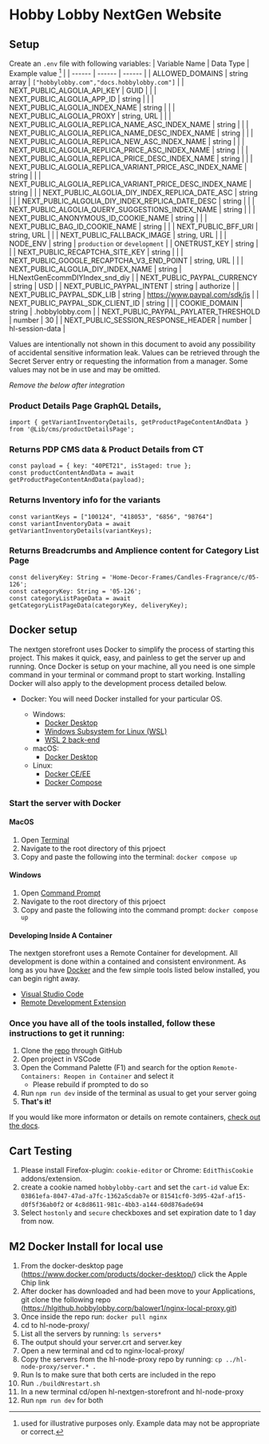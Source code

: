 # Hobby Lobby NextGen Website

## Setup

Create an `.env` file with following variables:
| Variable Name | Data Type | Example value [^1] |
| ------ | ------ | ------ |
| ALLOWED_DOMAINS | string array | `["hobbylobby.com","docs.hobbylobby.com"]` |
| NEXT_PUBLIC_ALGOLIA_API_KEY | GUID | |
| NEXT_PUBLIC_ALGOLIA_APP_ID | string | |
| NEXT_PUBLIC_ALGOLIA_INDEX_NAME | string | |
| NEXT_PUBLIC_ALGOLIA_PROXY | string, URL | |
| NEXT_PUBLIC_ALGOLIA_REPLICA_NAME_ASC_INDEX_NAME | string | |
| NEXT_PUBLIC_ALGOLIA_REPLICA_NAME_DESC_INDEX_NAME | string | |
| NEXT_PUBLIC_ALGOLIA_REPLICA_NEW_ASC_INDEX_NAME | string | |
| NEXT_PUBLIC_ALGOLIA_REPLICA_PRICE_ASC_INDEX_NAME | string | |
| NEXT_PUBLIC_ALGOLIA_REPLICA_PRICE_DESC_INDEX_NAME | string | |
| NEXT_PUBLIC_ALGOLIA_REPLICA_VARIANT_PRICE_ASC_INDEX_NAME | string | |
| NEXT_PUBLIC_ALGOLIA_REPLICA_VARIANT_PRICE_DESC_INDEX_NAME | string | |
| NEXT_PUBLIC_ALGOLIA_DIY_INDEX_REPLICA_DATE_ASC | string | |
| NEXT_PUBLIC_ALGOLIA_DIY_INDEX_REPLICA_DATE_DESC | string | |
| NEXT_PUBLIC_ALGOLIA_QUERY_SUGGESTIONS_INDEX_NAME | string | |
| NEXT_PUBLIC_ANONYMOUS_ID_COOKIE_NAME | string | |
| NEXT_PUBLIC_BAG_ID_COOKIE_NAME | string | |
| NEXT_PUBLIC_BFF_URI | string, URL | |
| NEXT_PUBLIC_FALLBACK_IMAGE | string, URL | |
| NODE_ENV | string | `production` or `development` |
| ONETRUST_KEY | string | |
| NEXT_PUBLIC_RECAPTCHA_SITE_KEY | string | |
| NEXT_PUBLIC_GOOGLE_RECAPTCHA_V3_END_POINT | string, URL | |
| NEXT_PUBLIC_ALGOLIA_DIY_INDEX_NAME | string | HLNextGenEcommDIYIndex_snd_diy |
| NEXT_PUBLIC_PAYPAL_CURRENCY | string | USD |
| NEXT_PUBLIC_PAYPAL_INTENT | string | authorize |
| NEXT_PUBLIC_PAYPAL_SDK_LIB | string | https://www.paypal.com/sdk/js |
| NEXT_PUBLIC_PAYPAL_SDK_CLIENT_ID | string | |
| COOKIE_DOMAIN | string | .hobbylobby.com |
| NEXT_PUBLIC_PAYPAL_PAYLATER_THRESHOLD | number | 30 |
| NEXT_PUBLIC_SESSION_RESPONSE_HEADER | number | hl-session-data |

Values are intentionally not shown in this document to avoid any possibility of accidental sensitive information leak. Values can be retrieved through the Secret Server entry or requesting the information from a manager. Some values may not be in use and may be omitted.

[^1]: used for illustrative purposes only. Example data may not be appropriate or correct.

_Remove the below after integration_

### Product Details Page GraphQL Details,

```
import { getVariantInventoryDetails, getProductPageContentAndData } from '@Lib/cms/productDetailsPage';
```

### Returns PDP CMS data & Product Details from CT

```
const payload = { key: "40PET21", isStaged: true };
const productContentAndData = await getProductPageContentAndData(payload);
```

### Returns Inventory info for the variants

```
const variantKeys = ["100124", "418053", "6856", "98764"]
const variantInventoryData = await getVariantInventoryDetails(variantKeys);
```

### Returns Breadcrumbs and Amplience content for Category List Page

```
const deliveryKey: String = 'Home-Decor-Frames/Candles-Fragrance/c/05-126';
const categoryKey: String = '05-126';
const categoryListPageData = await getCategoryListPageData(categoryKey, deliveryKey);
```

## Docker setup

The nextgen storefront uses Docker to simplify the process of starting this project.
This makes it quick, easy, and painless to get the server up and running.
Once Docker is setup on your machine, all you need is one simple command in your terminal or command propt to start working.
Installing Docker will also apply to the development process detailed below.

- Docker: You will need Docker installed for your particular OS.

  - Windows:
    - [Docker Desktop](https://www.docker.com/products/docker-desktop)
    - [Windows Subsystem for Linux (WSL)](https://docs.microsoft.com/en-us/windows/wsl/install#install-wsl-command)
    - [WSL 2 back-end](https://docs.docker.com/docker-for-windows/wsl/)
  - macOS:
    - [Docker Desktop](https://www.docker.com/products/docker-desktop)
  - Linux:
    - [Docker CE/EE](https://docs.docker.com/install/#supported-platforms)
    - [Docker Compose](https://docs.docker.com/compose/install)

### Start the server with Docker

#### MacOS

1. Open [Terminal](<https://support.apple.com/guide/terminal/open-or-quit-terminal-apd5265185d-f365-44cb-8b09-71a064a42125/2.12/mac/11.0#:~:text=by%20the%20tilde%20(~).-,Open%20Terminal,-On%20your%20Mac>)
2. Navigate to the root directory of this prjoect
3. Copy and paste the following into the terminal: `docker compose up`

#### Windows

1. Open [Command Prompt](https://www.dell.com/support/kbdoc/en-in/000130703/the-command-prompt-what-it-is-and-how-to-use-it-on-a-dell-system#:~:text=How%20to%20Open%20the%20Command%20Prompt)
2. Navigate to the root directory of this prjoect
3. Copy and paste the following into the command prompt: `docker compose up`

#### Developing Inside A Container

The nextgen storefront uses a Remote Container for development.
All development is done within a contained and consistent environment.
As long as you have [Docker](#docker-setup) and the few simple tools listed below installed, you can begin right away.

- [Visual Studio Code](https://code.visualstudio.com/)
- [Remote Development Extension](https://aka.ms/vscode-remote/download/extension)

### Once you have all of the tools installed, follow these instructions to get it running:

1. Clone the [repo](https://github.com/hobbylobbystores/hl-nextgen-storefront) through GitHub
2. Open project in VSCode
3. Open the Command Palette (F1) and search for the option `Remote-Containers: Reopen in Container` and select it
   - Please rebuild if prompted to do so
4. Run `npm run dev` inside of the terminal as usual to get your server going
5. **That's it!**

If you would like more informaton or details on remote containers, [check out the docs](https://code.visualstudio.com/docs/remote/containers).

## Cart Testing

1. Please install Firefox-plugin: `cookie-editor` or Chrome: `EditThisCookie` addons/extension.
2. create a cookie named `hobbylobby-cart` and set the `cart-id` value
   Ex: `03861efa-8047-47ad-a7fc-1362a5cdab7e` or `81541cf0-3d95-42af-af15-d0f5f36ab0f2` or `4c8d8611-981c-4bb3-a144-60d876ade694`
3. Select `hostonly` and `secure` checkboxes and set expiration date to 1 day from now.


## M2 Docker Install for local use
1. From the docker-desktop page (https://www.docker.com/products/docker-desktop/) click the
    Apple Chip link
2. After docker has downloaded and had been move to your Applications, git clone the following repo 
  (https://hlgithub.hobbylobby.corp/balower1/nginx-local-proxy.git)
3. Once inside the repo run: `docker pull nginx`
4. cd to hl-node-proxy/
5. List all the servers by running: `ls servers*`
6. The output should your server.crt and server.key
7. Open a new terminal and cd to nginx-local-proxy/
8. Copy the servers from the hl-node-proxy repo by running: `cp ../hl-node-proxy/server.* .`
9. Run ls to make sure that both certs are included in the repo
10. Run `./buildNrestart.sh`
11. In a new terminal cd/open hl-nextgen-storefront and hl-node-proxy
12. Run `npm run dev` for both


